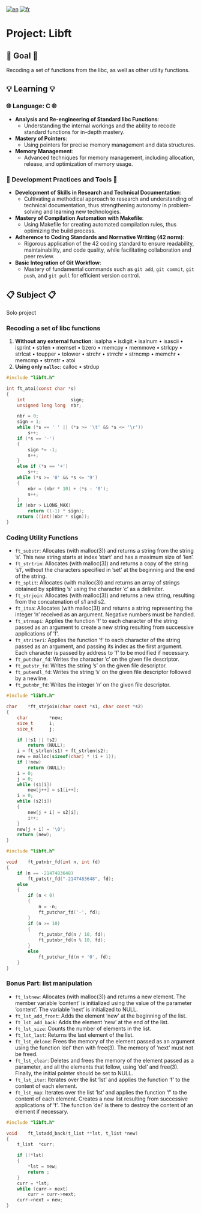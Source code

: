 [![en](https://img.shields.io/badge/lang-en-pink.svg)](https://github.com/nfauconn/libft/blob/master/README.md)
[![fr](https://img.shields.io/badge/lang-fr-purple.svg)](https://github.com/nfauconn/libft/blob/master/README.fr.md)

# Project: Libft

## 🏁 Goal 🏁
Recoding a set of functions from the libc, as well as other utility functions.

## 💡 Learning 💡

### 🌐 Language: C 🌐
  - **Analysis and Re-engineering of Standard libc Functions**:
    - Understanding the internal workings and the ability to recode standard functions for in-depth mastery.
  - **Mastery of Pointers**:
    - Using pointers for precise memory management and data structures.
  - **Memory Management**:
    - Advanced techniques for memory management, including allocation, release, and optimization of memory usage.

### 🔧 Development Practices and Tools 🔧
- **Development of Skills in Research and Technical Documentation**:
  - Cultivating a methodical approach to research and understanding of technical documentation, thus strengthening autonomy in problem-solving and learning new technologies.
- **Mastery of Compilation Automation with Makefile**:
  - Using Makefile for creating automated compilation rules, thus optimizing the build process.
- **Adherence to Coding Standards and Normative Writing (42 norm)**:
  - Rigorous application of the 42 coding standard to ensure readability, maintainability, and code quality, while facilitating collaboration and peer review.
- **Basic Integration of Git Workflow**:
  - Mastery of fundamental commands such as `git add`, `git commit`, `git push`, and `git pull` for efficient version control.

## 📋 Subject 📋

Solo project

### Recoding a set of libc functions
1. **Without any external function**: isalpha
• isdigit • isalnum • isascii • isprint • strlen • memset • bzero • memcpy • memmove • strlcpy • strlcat • toupper • tolower • strchr • strrchr • strncmp • memchr • memcmp • strnstr • atoi
2. **Using only `malloc`**: calloc
• strdup
```c
#include "libft.h"

int	ft_atoi(const char *s)
{
	int					sign;
	unsigned long long	nbr;

	nbr = 0;
	sign = 1;
	while (*s == ' ' || (*s >= '\t' && *s <= '\r'))
		s++;
	if (*s == '-')
	{
		sign *= -1;
		s++;
	}
	else if (*s == '+')
		s++;
	while (*s >= '0' && *s <= '9')
	{
		nbr = (nbr * 10) + (*s - '0');
		s++;
	}
	if (nbr > LLONG_MAX)
		return ((-1) * sign);
	return ((int)(nbr * sign));
}
```
### Coding Utility Functions
- `ft_substr`: Allocates (with malloc(3)) and returns a string from the string ’s’. This new string starts at index ’start’ and has a maximum size of ’len’.
- `ft_strtrim`: Allocates (with malloc(3)) and returns a copy of the string ’s1’, without the characters specified in ’set’ at the beginning and the end of the string.
- `ft_split`: Allocates (with malloc(3)) and returns an array of strings obtained by splitting ’s’ using the character ’c’ as a delimiter.
- `ft_strjoin`: Allocates (with malloc(3)) and returns a new string, resulting from the concatenation of s1 and s2.
- `ft_itoa`: Allocates (with malloc(3)) and returns a string representing the integer ’n’ received as an argument. Negative numbers must be handled.
- `ft_strmapi`: Applies the function ’f’ to each character of the string passed as an argument to create a new string resulting from successive applications of ’f’.
- `ft_striteri`: Applies the function ’f’ to each character of the string passed as an argument, and passing its index as the first argument. Each character is passed by address to ’f’ to be modified if necessary.
- `ft_putchar_fd`: Writes the character ’c’ on the given file descriptor.
- `ft_putstr_fd`: Writes the string ’s’ on the given file descriptor.
- `ft_putendl_fd`: Writes the string ’s’ on the given file descriptor followed by a newline.
- `ft_putnbr_fd`: Writes the integer ’n’ on the given file descriptor.

```c
#include "libft.h"

char	*ft_strjoin(char const *s1, char const *s2)
{
	char		*new;
	size_t		i;
	size_t		j;

	if (!s1 || !s2)
		return (NULL);
	i = ft_strlen(s1) + ft_strlen(s2);
	new = malloc(sizeof(char) * (i + 1));
	if (!new)
		return (NULL);
	i = 0;
	j = 0;
	while (s1[i])
		new[j++] = s1[i++];
	i = 0;
	while (s2[i])
	{
		new[j + i] = s2[i];
		i++;
	}
	new[j + i] = '\0';
	return (new);
}
```

```c
#include "libft.h"

void	ft_putnbr_fd(int n, int fd)
{
	if (n == -2147483648)
		ft_putstr_fd("-2147483648", fd);
	else
	{
		if (n < 0)
		{
			n = -n;
			ft_putchar_fd('-', fd);
		}
		if (n >= 10)
		{
			ft_putnbr_fd(n / 10, fd);
			ft_putnbr_fd(n % 10, fd);
		}
		else
			ft_putchar_fd(n + '0', fd);
	}
}
```
 
### Bonus Part: list manipulation
- `ft_lstnew`: Allocates (with malloc(3)) and returns a new element. The member variable ’content’ is initialized using the value of the parameter ’content’. The variable ’next’ is initialized to NULL.
- `ft_lst_add_front`: Adds the element ’new’ at the beginning of the list.
- `ft_lst_add_back`: Adds the element ’new’ at the end of the list.
- `ft_lst_size`: Counts the number of elements in the list.
- `ft_lst_last`: Returns the last element of the list.
- `ft_lst_delone`: Frees the memory of the element passed as an argument using the function ’del’ then with free(3). The memory of ’next’ must not be freed.
- `ft_lst_clear`: Deletes and frees the memory of the element passed as a parameter, and all the elements that follow, using ’del’ and free(3). Finally, the initial pointer should be set to NULL.
- `ft_lst_iter`: Iterates over the list ’lst’ and applies the function ’f’ to the content of each element.
- `ft_lst_map`: Iterates over the list ’lst’ and applies the function ’f’ to the content of each element. Creates a new list resulting from successive applications of ’f’. The function ’del’ is there to destroy the content of an element if necessary.

```c
#include "libft.h"

void	ft_lstadd_back(t_list **lst, t_list *new)
{
	t_list	*curr;

	if (!*lst)
	{
		*lst = new;
		return ;
	}
	curr = *lst;
	while (curr-> next)
		curr = curr->next;
	curr->next = new;
}
```